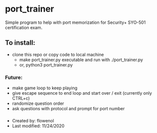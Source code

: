 # port_trainer
Simple program to help with port memorization for Security+ SYO-501 certification exam.

## To install:
- clone this repo or copy code to local machine
	- make port_trainer.py executable and run with ./port_trainer.py
	- or, python3 port_trainer.py

### Future:
- make game loop to keep playing
- give escape sequence to end loop and start over / exit (currently only CTRL+c)
- randomize question order
- ask questions with protocol and prompt for port number

###
- Created by: flowenol
- Last modified: 11/24/2020
